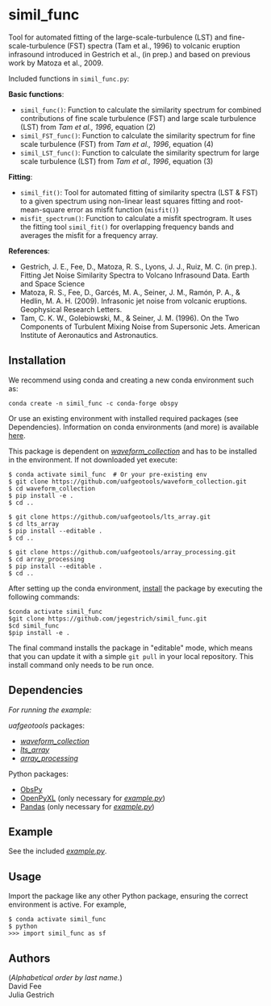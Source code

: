 simil_func
============

Tool for automated fitting of the large-scale-turbulence (LST) and fine-scale-turbulence (FST) spectra (Tam et al., 1996) to volcanic eruption infrasound introduced in Gestrich et al., (in prep.) and based on previous work by Matoza et al., 2009.

Included functions in `simil_func.py`:

**Basic functions**:
* `simil_func()`: Function to calculate the similarity spectrum for combined contributions of fine scale turbulence (FST) and large scale turbulence (LST) from *Tam et al., 1996*, equation (2)
* `simil_FST_func()`: Function to calculate the similarity spectrum for fine scale turbulence (FST) from *Tam et al., 1996*, equation (4)
* `simil_LST_func()`: Function to calculate the similarity spectrum for large scale turbulence (LST) from *Tam et al., 1996*, equation (3)

**Fitting**:
* `simil_fit()`: Tool for automated fitting of similarity spectra (LST & FST) to a given spectrum using non-linear least squares fitting and root-mean-square error as misfit function (`misfit()`)
* `misfit_spectrum()`: Function to calculate a misfit spectrogram. It uses the fitting tool `simil_fit()` for overlapping frequency bands and averages the misfit for a frequency array.

**References**:
* Gestrich, J. E., Fee, D., Matoza, R. S., Lyons, J. J., Ruiz, M. C. (in prep.). Fitting Jet Noise Similarity Spectra to Volcano Infrasound Data. Earth and Space Science
* Matoza, R. S., Fee, D., Garcés, M. A., Seiner, J. M., Ramón, P. A., & Hedlin, M. A. H. (2009). Infrasonic jet noise from volcanic eruptions. Geophysical Research Letters.
* Tam, C. K. W., Golebiowski, M., & Seiner, J. M. (1996). On the Two Components of Turbulent Mixing Noise from Supersonic Jets. American Institute of Aeronautics and Astronautics.


<!---*If this package accompanies your paper or uses specific results from a paper,
reference it here...*-->


Installation
------------

<!--*Here are install instructions for an example conda environment. For
consistency, we encourage all interfacing packages in uafgeotools to use conda
environments.*-->

We recommend using conda and creating a new conda environment such as:
```
conda create -n simil_func -c conda-forge obspy
```
Or use an existing environment with installed required packages (see Dependencies).
Information on conda environments (and more) is available
[here](https://docs.conda.io/projects/conda/en/latest/user-guide/tasks/manage-environments.html).

This package is dependent on [_waveform_collection_](https://github.com/uafgeotools/waveform_collection) and has to be installed in the environment. If not downloaded yet execute:
```
$ conda activate simil_func  # Or your pre-existing env
$ git clone https://github.com/uafgeotools/waveform_collection.git
$ cd waveform_collection
$ pip install -e .
$ cd ..
```
```
$ git clone https://github.com/uafgeotools/lts_array.git
$ cd lts_array
$ pip install --editable .
$ cd ..
```

```
$ git clone https://github.com/uafgeotools/array_processing.git
$ cd array_processing
$ pip install --editable .
$ cd ..
```

After setting up the conda environment,
[install](https://pip.pypa.io/en/latest/reference/pip_install/#editable-installs)
the package by executing the following commands:
```
$conda activate simil_func
$git clone https://github.com/jegestrich/simil_func.git
$cd simil_func
$pip install -e .
```
The final command installs the package in "editable" mode, which means that you
can update it with a simple `git pull` in your local repository. This install
command only needs to be run once.


Dependencies
------------

*For running the example:*

_uafgeotools_ packages:
* [_waveform_collection_](https://github.com/uafgeotools/waveform_collection)
* [_lts_array_](https://github.com/uafgeotools/lts_array)
* [_array_processing_](https://github.com/uafgeotools/array_processing)

Python packages:
* [ObsPy](http://docs.obspy.org/)
* [OpenPyXL](https://openpyxl.readthedocs.io/en/stable/#) (only necessary for [*example.py*](simil_func/example.py))
* [Pandas](https://pandas.pydata.org/) (only necessary for [*example.py*](simil_func/example.py))


Example
-------

See the included [*example.py*](simil_func/example.py).


Usage
-----

Import the package like any other Python package, ensuring the correct
environment is active. For example,
```
$ conda activate simil_func
$ python
>>> import simil_func as sf
```

<!--*Mention documentation here. Perhaps point to the example file.*-->


Authors
-------

(_Alphabetical order by last name._)<br/>
David Fee<br/>
Julia Gestrich<br/>

<!--stackedit_data:
eyJwcm9wZXJ0aWVzIjoiZXh0ZW5zaW9uczpcbiAgcHJlc2V0Oi
BnZm1cbiAgbWFya2Rvd246XG4gICAgYnJlYWtzOiBmYWxzZVxu
IiwiaGlzdG9yeSI6WzYxMTk4MTkwMCwxOTg3MzQ1MzEwLDQzMD
M3MzM1OSw0MzAzNzMzNTldfQ==
-->

